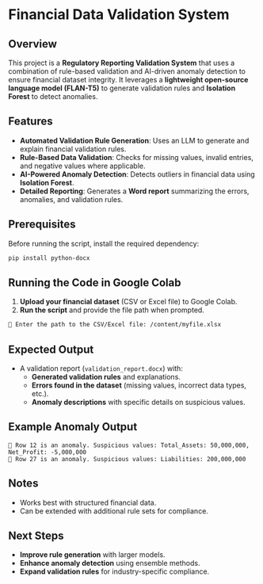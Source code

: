 # Financial Data Validation System

## Overview
This project is a **Regulatory Reporting Validation System** that uses a combination of rule-based validation and AI-driven anomaly detection to ensure financial dataset integrity. It leverages a **lightweight open-source language model (FLAN-T5)** to generate validation rules and **Isolation Forest** to detect anomalies.

## Features
- **Automated Validation Rule Generation**: Uses an LLM to generate and explain financial validation rules.
- **Rule-Based Data Validation**: Checks for missing values, invalid entries, and negative values where applicable.
- **AI-Powered Anomaly Detection**: Detects outliers in financial data using **Isolation Forest**.
- **Detailed Reporting**: Generates a **Word report** summarizing the errors, anomalies, and validation rules.

## Prerequisites
Before running the script, install the required dependency:
```sh
pip install python-docx
```

## Running the Code in Google Colab
1. **Upload your financial dataset** (CSV or Excel file) to Google Colab.
2. **Run the script** and provide the file path when prompted.

```sh
📂 Enter the path to the CSV/Excel file: /content/myfile.xlsx
```

## Expected Output
- A validation report (`validation_report.docx`) with:
  - **Generated validation rules** and explanations.
  - **Errors found in the dataset** (missing values, incorrect data types, etc.).
  - **Anomaly descriptions** with specific details on suspicious values.

## Example Anomaly Output
```
🚨 Row 12 is an anomaly. Suspicious values: Total_Assets: 50,000,000, Net_Profit: -5,000,000
🚨 Row 27 is an anomaly. Suspicious values: Liabilities: 200,000,000
```

## Notes
- Works best with structured financial data.
- Can be extended with additional rule sets for compliance.

## Next Steps
- **Improve rule generation** with larger models.
- **Enhance anomaly detection** using ensemble methods.
- **Expand validation rules** for industry-specific compliance.



